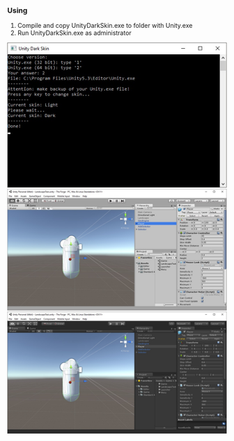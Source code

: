 ### Using
1. Compile and copy UnityDarkSkin.exe to folder with Unity.exe
2. Run UnityDarkSkin.exe as administrator

![](UnityDarkSkin/Media/Preview.jpg)
![](UnityDarkSkin/Media/LightSkin.jpg)
![](UnityDarkSkin/Media/DarkSkin.jpg)